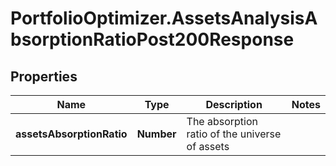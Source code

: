 # PortfolioOptimizer.AssetsAnalysisAbsorptionRatioPost200Response

## Properties

Name | Type | Description | Notes
------------ | ------------- | ------------- | -------------
**assetsAbsorptionRatio** | **Number** | The absorption ratio of the universe of assets | 


